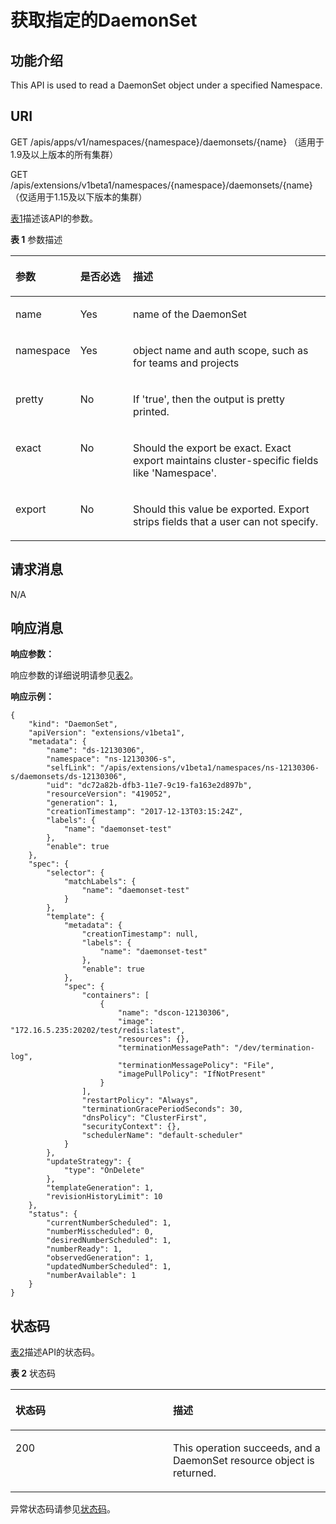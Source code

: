 # 获取指定的DaemonSet<a name="cce_02_0136"></a>

## 功能介绍<a name="section49931641"></a>

This API is used to read a DaemonSet object under a specified Namespace.

## URI<a name="section46731593"></a>

GET /apis/apps/v1/namespaces/\{namespace\}/daemonsets/\{name\} （适用于1.9及以上版本的所有集群）

GET /apis/extensions/v1beta1/namespaces/\{namespace\}/daemonsets/\{name\} （仅适用于1.15及以下版本的集群）

[表1](#d0e32428)描述该API的参数。

**表 1**  参数描述

<a name="d0e32428"></a>
<table><thead align="left"><tr id="row9596482"><th class="cellrowborder" valign="top" width="18.18%" id="mcps1.2.4.1.1"><p id="p65652297517"><a name="p65652297517"></a><a name="p65652297517"></a>参数</p>
</th>
<th class="cellrowborder" valign="top" width="17.169999999999998%" id="mcps1.2.4.1.2"><p id="p165661629135114"><a name="p165661629135114"></a><a name="p165661629135114"></a>是否必选</p>
</th>
<th class="cellrowborder" valign="top" width="64.64999999999999%" id="mcps1.2.4.1.3"><p id="p14567629115114"><a name="p14567629115114"></a><a name="p14567629115114"></a>描述</p>
</th>
</tr>
</thead>
<tbody><tr id="row46863169"><td class="cellrowborder" valign="top" width="18.18%" headers="mcps1.2.4.1.1 "><p id="p37820334"><a name="p37820334"></a><a name="p37820334"></a>name</p>
</td>
<td class="cellrowborder" valign="top" width="17.169999999999998%" headers="mcps1.2.4.1.2 "><p id="p43548195"><a name="p43548195"></a><a name="p43548195"></a>Yes</p>
</td>
<td class="cellrowborder" valign="top" width="64.64999999999999%" headers="mcps1.2.4.1.3 "><p id="p37742921"><a name="p37742921"></a><a name="p37742921"></a>name of the DaemonSet</p>
</td>
</tr>
<tr id="row4141974"><td class="cellrowborder" valign="top" width="18.18%" headers="mcps1.2.4.1.1 "><p id="p67064455"><a name="p67064455"></a><a name="p67064455"></a>namespace</p>
</td>
<td class="cellrowborder" valign="top" width="17.169999999999998%" headers="mcps1.2.4.1.2 "><p id="p63511806"><a name="p63511806"></a><a name="p63511806"></a>Yes</p>
</td>
<td class="cellrowborder" valign="top" width="64.64999999999999%" headers="mcps1.2.4.1.3 "><p id="p44182624"><a name="p44182624"></a><a name="p44182624"></a>object name and auth scope, such as for teams and projects</p>
</td>
</tr>
<tr id="row62099302"><td class="cellrowborder" valign="top" width="18.18%" headers="mcps1.2.4.1.1 "><p id="p63987542"><a name="p63987542"></a><a name="p63987542"></a>pretty</p>
</td>
<td class="cellrowborder" valign="top" width="17.169999999999998%" headers="mcps1.2.4.1.2 "><p id="p15608423"><a name="p15608423"></a><a name="p15608423"></a>No</p>
</td>
<td class="cellrowborder" valign="top" width="64.64999999999999%" headers="mcps1.2.4.1.3 "><p id="p56322752"><a name="p56322752"></a><a name="p56322752"></a>If 'true', then the output is pretty printed.</p>
</td>
</tr>
<tr id="row37142728"><td class="cellrowborder" valign="top" width="18.18%" headers="mcps1.2.4.1.1 "><p id="p55770977"><a name="p55770977"></a><a name="p55770977"></a>exact</p>
</td>
<td class="cellrowborder" valign="top" width="17.169999999999998%" headers="mcps1.2.4.1.2 "><p id="p21155287"><a name="p21155287"></a><a name="p21155287"></a>No</p>
</td>
<td class="cellrowborder" valign="top" width="64.64999999999999%" headers="mcps1.2.4.1.3 "><p id="p35856657"><a name="p35856657"></a><a name="p35856657"></a>Should the export be exact.  Exact export maintains cluster-specific fields like 'Namespace'.</p>
</td>
</tr>
<tr id="row54274459"><td class="cellrowborder" valign="top" width="18.18%" headers="mcps1.2.4.1.1 "><p id="p34155063"><a name="p34155063"></a><a name="p34155063"></a>export</p>
</td>
<td class="cellrowborder" valign="top" width="17.169999999999998%" headers="mcps1.2.4.1.2 "><p id="p15096715"><a name="p15096715"></a><a name="p15096715"></a>No</p>
</td>
<td class="cellrowborder" valign="top" width="64.64999999999999%" headers="mcps1.2.4.1.3 "><p id="p14874432"><a name="p14874432"></a><a name="p14874432"></a>Should this value be exported.  Export strips fields that a user can not specify.</p>
</td>
</tr>
</tbody>
</table>

## 请求消息<a name="section17931154"></a>

N/A

## 响应消息<a name="section27162663"></a>

**响应参数：**

响应参数的详细说明请参见[表2](创建DaemonSet.md#d0e31376)。

**响应示例：**

```
{
    "kind": "DaemonSet",
    "apiVersion": "extensions/v1beta1",
    "metadata": {
        "name": "ds-12130306",
        "namespace": "ns-12130306-s",
        "selfLink": "/apis/extensions/v1beta1/namespaces/ns-12130306-s/daemonsets/ds-12130306",
        "uid": "dc72a82b-dfb3-11e7-9c19-fa163e2d897b",
        "resourceVersion": "419052",
        "generation": 1,
        "creationTimestamp": "2017-12-13T03:15:24Z",
        "labels": {
            "name": "daemonset-test"
        },
        "enable": true
    },
    "spec": {
        "selector": {
            "matchLabels": {
                "name": "daemonset-test"
            }
        },
        "template": {
            "metadata": {
                "creationTimestamp": null,
                "labels": {
                    "name": "daemonset-test"
                },
                "enable": true
            },
            "spec": {
                "containers": [
                    {
                        "name": "dscon-12130306",
                        "image": "172.16.5.235:20202/test/redis:latest",
                        "resources": {},
                        "terminationMessagePath": "/dev/termination-log",
                        "terminationMessagePolicy": "File",
                        "imagePullPolicy": "IfNotPresent"
                    }
                ],
                "restartPolicy": "Always",
                "terminationGracePeriodSeconds": 30,
                "dnsPolicy": "ClusterFirst",
                "securityContext": {},
                "schedulerName": "default-scheduler"
            }
        },
        "updateStrategy": {
            "type": "OnDelete"
        },
        "templateGeneration": 1,
        "revisionHistoryLimit": 10
    },
    "status": {
        "currentNumberScheduled": 1,
        "numberMisscheduled": 0,
        "desiredNumberScheduled": 1,
        "numberReady": 1,
        "observedGeneration": 1,
        "updatedNumberScheduled": 1,
        "numberAvailable": 1
    }
}
```

## 状态码<a name="section43137375"></a>

[表2](#d0e32525)描述API的状态码。

**表 2**  状态码

<a name="d0e32525"></a>
<table><thead align="left"><tr id="row30213523"><th class="cellrowborder" valign="top" width="50%" id="mcps1.2.3.1.1"><p id="p31376324"><a name="p31376324"></a><a name="p31376324"></a>状态码</p>
</th>
<th class="cellrowborder" valign="top" width="50%" id="mcps1.2.3.1.2"><p id="p58454354"><a name="p58454354"></a><a name="p58454354"></a>描述</p>
</th>
</tr>
</thead>
<tbody><tr id="row37182244"><td class="cellrowborder" valign="top" width="50%" headers="mcps1.2.3.1.1 "><p id="p58971811"><a name="p58971811"></a><a name="p58971811"></a>200</p>
</td>
<td class="cellrowborder" valign="top" width="50%" headers="mcps1.2.3.1.2 "><p id="p11987382"><a name="p11987382"></a><a name="p11987382"></a>This operation succeeds, and a DaemonSet resource object is returned.</p>
</td>
</tr>
</tbody>
</table>

异常状态码请参见[状态码](状态码.md)。

